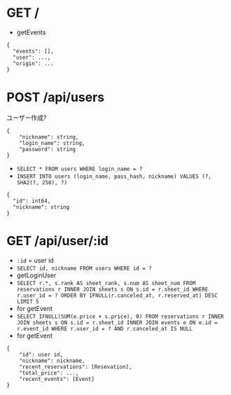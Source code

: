 # GET /
- getEvents
```
{
  "events": [],
  "user": ...,
  "origin": ...
}
```


# POST /api/users
ユーザー作成?
```
{
    "nickname": string,
    "login_name": string,
    "password": string
}
```
- `SELECT * FROM users WHERE login_name = ?`
- `INSERT INTO users (login_name, pass_hash, nickname) VALUES (?, SHA2(?, 256), ?)`
```
{
  "id": int64,
  "nickname": string
}
```

# GET /api/user/:id
- `:id` = user id
- `SELECT id, nickname FROM users WHERE id = ?`
- getLoginUser
- `SELECT r.*, s.rank AS sheet_rank, s.num AS sheet_num FROM reservations r INNER JOIN sheets s ON s.id = r.sheet_id WHERE r.user_id = ? ORDER BY IFNULL(r.canceled_at, r.reserved_at) DESC LIMIT 5`
- for getEvent
- `SELECT IFNULL(SUM(e.price + s.price), 0) FROM reservations r INNER JOIN sheets s ON s.id = r.sheet_id INNER JOIN events e ON e.id = r.event_id WHERE r.user_id = ? AND r.canceled_at IS NULL`
- for getEvent
```
{
    "id": user id,
    "nickname": nickname,
    "recent_reservations": [Resevation],
    "total_price": ...,
    "recent_events": [Event]
}
```
